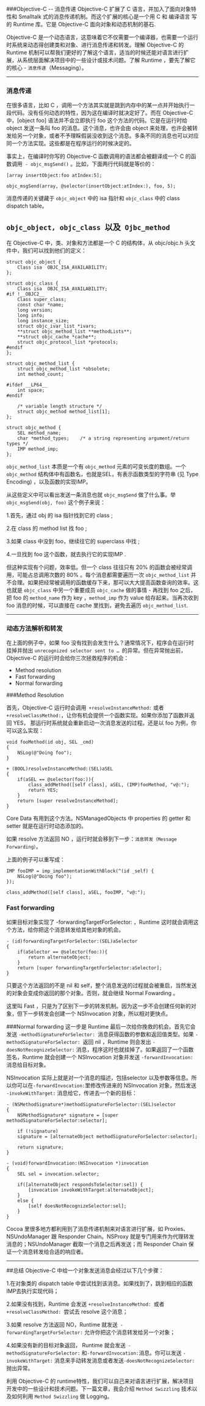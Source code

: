 ###Objective-C -- 消息传递
Objective-C 扩展了 C 语言，并加入了面向对象特性和 Smalltalk 式的消息传递机制。而这个扩展的核心是一个用 C 和 编译语言 写的 Runtime 库。它是 Objective-C 面向对象和动态机制的基石.

Objective-C 是一个动态语言，这意味着它不仅需要一个编译器，也需要一个运行时系统来动态得创建类和对象、进行消息传递和转发。理解 Objective-C 的 Runtime 机制可以帮我们更好的了解这个语言，适当的时候还能对语言进行扩展，从系统层面解决项目中的一些设计或技术问题。了解 Runtime ，要先了解它的核心 - `消息传递`（Messaging）。

---

### 消息传递

在很多语言，比如 C ，调用一个方法其实就是跳到内存中的某一点并开始执行一段代码。没有任何动态的特性，因为这在编译时就决定好了。而在 Objective-C 中，[object foo] 语法并不会立即执行 foo 这个方法的代码。它是在运行时给 object 发送一条叫 foo 的消息。这个消息，也许会由 object 来处理，也许会被转发给另一个对象，或者不予理睬假装没收到这个消息。多条不同的消息也可以对应同一个方法实现。这些都是在程序运行的时候决定的。

事实上，在编译时你写的 Objective-C 函数调用的语法都会被翻译成一个 C 的函数调用` - objc_msgSend()` 。比如，下面两行代码就是等价的：

```objc
[array insertObject:foo atIndex:5];

objc_msgSend(array, @selector(insertObject:atIndex:), foo, 5);
```
消息传递的关键藏于 `objc_object` 中的 isa 指针和 `objc_class` 中的 class dispatch table。

## `objc_object, objc_class `以及` Ojbc_method`
在 Objective-C 中，类、对象和方法都是一个 C 的结构体，从 objc/objc.h 头文件中，我们可以找到他们的定义：

```objc
struct objc_object {  
    Class isa  OBJC_ISA_AVAILABILITY;
};

struct objc_class {  
    Class isa  OBJC_ISA_AVAILABILITY;
#if !__OBJC2__
    Class super_class;
    const char *name;
    long version;
    long info;
    long instance_size;
    struct objc_ivar_list *ivars;
    **struct objc_method_list **methodLists**;
    **struct objc_cache *cache**;
    struct objc_protocol_list *protocols;
#endif
};

struct objc_method_list {  
    struct objc_method_list *obsolete;
    int method_count;

#ifdef __LP64__
    int space;
#endif

    /* variable length structure */
    struct objc_method method_list[1];
};

struct objc_method {  
    SEL method_name;
    char *method_types;    /* a string representing argument/return types */
    IMP method_imp;
};
```
`objc_method_list` 本质是一个有 `objc_method` 元素的可变长度的数组。一个 `objc_method` 结构体中有函数名，也就是SEL，有表示函数类型的字符串 (见 Type Encoding) ，以及函数的实现IMP。

从这些定义中可以看出发送一条消息也就 `objc_msgSend` 做了什么事。举 `objc_msgSend(obj, foo)` 这个例子来说：

1.首先，通过 obj 的 isa 指针找到它的 class ;

2.在 class 的 method list 找 foo ;

3.如果 class 中没到 foo，继续往它的 superclass 中找 ;

4.一旦找到 foo 这个函数，就去执行它的实现IMP .

但这种实现有个问题，效率低。但一个 class 往往只有 20% 的函数会被经常调用，可能占总调用次数的 80% 。每个消息都需要遍历一次 `objc_method_list` 并不合理。如果把经常被调用的函数缓存下来，那可以大大提高函数查询的效率。这也就是 `objc_class` 中另一个重要成员 `objc_cache` 做的事情 - 再找到 foo 之后，把 foo 的 `method_name` 作为 key ，`method_imp` 作为 value 给存起来。当再次收到 foo 消息的时候，可以直接在 cache 里找到，避免去遍历 `objc_method_list`.

---
### 动态方法解析和转发
在上面的例子中，如果 foo 没有找到会发生什么？通常情况下，程序会在运行时挂掉并抛出 `unrecognized selector sent to … `的异常。但在异常抛出前，Objective-C 的运行时会给你三次拯救程序的机会：

- Method resolution
- Fast forwarding
- Normal forwarding

###Method Resolution

首先，Objective-C 运行时会调用` +resolveInstanceMethod:` 或者 `+resolveClassMethod:`，让你有机会提供一个函数实现。如果你添加了函数并返回 YES， 那运行时系统就会重新启动一次消息发送的过程。还是以 foo 为例，你可以这么实现：
```objc
void fooMethod(id obj, SEL _cmd)  
{
    NSLog(@"Doing foo");
}

+ (BOOL)resolveInstanceMethod:(SEL)aSEL
{
    if(aSEL == @selector(foo:)){
        class_addMethod([self class], aSEL, (IMP)fooMethod, "v@:");
        return YES;
    }
    return [super resolveInstanceMethod];
}
```
Core Data 有用到这个方法。NSManagedObjects 中 properties 的 getter 和 setter 就是在运行时动态添加的。

如果 resolve 方法返回 NO ，运行时就会移到下一步：`消息转发（Message Forwarding）`。

上面的例子可以重写成：
```objc
IMP fooIMP = imp_implementationWithBlock(^(id _self) {  
    NSLog(@"Doing foo");
});

class_addMethod([self class], aSEL, fooIMP, "v@:");  
```

### Fast forwarding
如果目标对象实现了 -forwardingTargetForSelector: ，Runtime 这时就会调用这个方法，给你把这个消息转发给其他对象的机会。
```objc
- (id)forwardingTargetForSelector:(SEL)aSelector
{
    if(aSelector == @selector(foo:)){
        return alternateObject;
    }
    return [super forwardingTargetForSelector:aSelector];
}
```
只要这个方法返回的不是 nil 和 self，整个消息发送的过程就会被重启，当然发送的对象会变成你返回的那个对象。否则，就会继续 Normal Fowarding 。

这里叫 Fast ，只是为了区别下一步的转发机制。因为这一步不会创建任何新的对象，但下一步转发会创建一个 NSInvocation 对象，所以相对更快点。

###Normal forwarding
这一步是 Runtime 最后一次给你挽救的机会。首先它会发送 `-methodSignatureForSelector: `消息获得函数的参数和返回值类型。如果 `-methodSignatureForSelector: `返回 nil ，Runtime 则会发出 `-doesNotRecognizeSelector:` 消息，程序这时也就挂掉了。如果返回了一个函数签名，Runtime 就会创建一个 NSInvocation 对象并发送 `-forwardInvocation: `消息给目标对象。


NSInvocation 实际上就是对一个消息的描述，包括selector 以及参数等信息。所以你可以在` -forwardInvocation: `里修改传进来的 NSInvocation 对象，然后发送` -invokeWithTarget:` 消息给它，传进去一个新的目标：
```objc
- (NSMethodSignature*)methodSignatureForSelector:(SEL)selector
{
    NSMethodSignature* signature = [super methodSignatureForSelector:selector];
    
    if (!signature)
    signature = [alternateObject methodSignatureForSelector:selector];

    return signature;
}
```
```objc
- (void)forwardInvocation:(NSInvocation *)invocation
{
    SEL sel = invocation.selector;

    if([alternateObject respondsToSelector:sel]) {
        [invocation invokeWithTarget:alternateObject];
    } 
    else {
        [self doesNotRecognizeSelector:sel];
    }
}
```
Cocoa 里很多地方都利用到了消息传递机制来对语言进行扩展，如 Proxies、NSUndoManager 跟 Responder Chain。NSProxy 就是专门用来作为代理转发消息的；NSUndoManager 截取一个消息之后再发送；而 Responder Chain 保证一个消息转发给合适的响应者。

---

##总结
Objective-C 中给一个对象发送消息会经过以下几个步骤：

1.在对象类的 dispatch table 中尝试找到该消息。如果找到了，跳到相应的函数IMP去执行实现代码；

2.如果没有找到，Runtime 会发送 `+resolveInstanceMethod: `或者 `+resolveClassMethod: `尝试去 resolve 这个消息；

3.如果 resolve 方法返回 NO，Runtime 就发送` -forwardingTargetForSelector:` 允许你把这个消息转发给另一个对象；

4.如果没有新的目标对象返回， Runtime 就会发送` -methodSignatureForSelector:` 和` -forwardInvocation: `消息。你可以发送 `-invokeWithTarget:` 消息来手动转发消息或者发送` -doesNotRecognizeSelector: `抛出异常。

利用 Objective-C 的 runtime特性，我们可以自己来对语言进行扩展，解决项目开发中的一些设计和技术问题。下一篇文章，我会介绍 `Method Swizzling` 技术以及如何利用 `Method Swizzling` 做 Logging。



